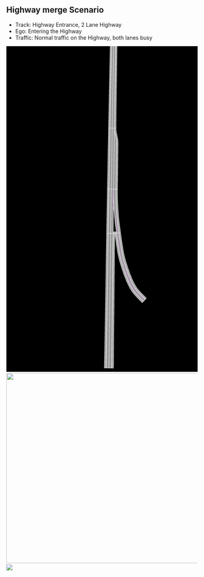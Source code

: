 ## Highway merge Scenario

- Track: Highway Entrance, 2 Lane Highway
- Ego: Entering the Highway
- Traffic: Normal traffic on the Highway, both lanes busy

![](https://github.com/PerpetuumProgress/OVAL-Assets/blob/dev/algorithms/esmini/scenarios/Examples/Highway_merge_track.PNG)
<img src="https://github.com/PerpetuumProgress/OVAL-Assets/blob/dev/algorithms/esmini/scenarios/Examples/highway_merge.gif" width="1000" height="500"/>
![](https://github.com/PerpetuumProgress/OVAL-Assets/blob/dev/algorithms/esmini/scenarios/Examples/highway_merge.gif)
